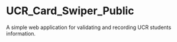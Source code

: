 # UCR_Card_Swiper_Public
A simple web application for validating and recording UCR students information.

